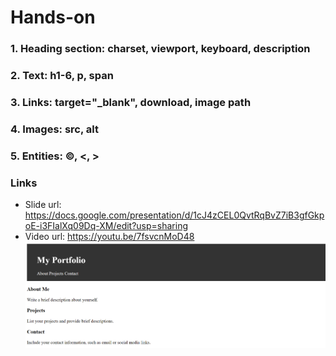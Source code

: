 # Hands-on

### 1. Heading section: charset, viewport, keyboard, description

### 2. Text: h1-6, p, span

### 3. Links: target="\_blank", download, image path

### 4. Images: src, alt

### 5. Entities: &copy;, &lt;, &gt;

### Links

- Slide url: https://docs.google.com/presentation/d/1cJ4zCEL0QvtRqBvZ7iB3gfGkpoE-i3FIalXq09Dq-XM/edit?usp=sharing
- Video url: https://youtu.be/7fsvcnMoD48
  ![Alt text](image.png)
